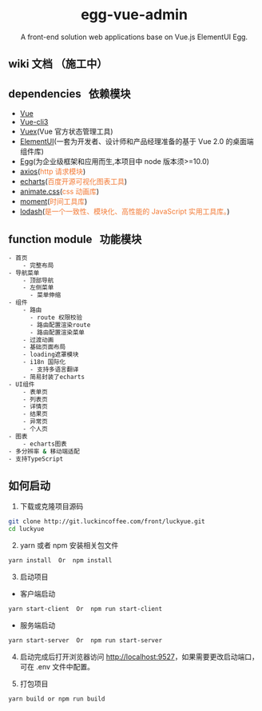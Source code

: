 <h1 align="center">egg-vue-admin</h1>

<div align="center">
  A front-end solution web applications base on Vue.js ElementUI Egg.
</div>

## wiki 文档 （施工中）

## dependencies &nbsp; 依赖模块

- [Vue](https://cn.vuejs.org/)
- [Vue-cli3](https://cli.vuejs.org/zh/)
- [Vuex](https://vuex.vuejs.org/zh/)(Vue 官方状态管理工具)
- [ElementUI](https://element.eleme.cn/2.0/#/zh-CN)(一套为开发者、设计师和产品经理准备的基于 Vue 2.0 的桌面端组件库)
- [Egg](https://eggjs.org/zh-cn/)(为企业级框架和应用而生,本项目中 node 版本须>=10.0)
- [axios](https://github.com/mzabriskie/axios)(<span style="color: rgb(243,121,52);">http 请求模块</span>)
- [echarts](https://github.com/apache/incubator-echarts)(<span style="color: rgb(243,121,52);">百度开源可视化图表工具</span>)
- [animate.css](http://daneden.me/animate)(<span style="color: rgb(243,121,52);">css 动画库</span>)
- [moment](http://momentjs.cn/)(<span style="color: rgb(243,121,52);">时间工具库</span>)
- [lodash](https://www.lodashjs.com/)(<span style="color: rgb(243,121,52);">是一个一致性、模块化、高性能的 JavaScript 实用工具库。</span>)

## function module &nbsp; 功能模块

```bash
- 首页
    - 完整布局
- 导航菜单
    - 顶部导航
    - 左侧菜单
      - 菜单伸缩
- 组件
    - 路由
      - route 权限校验
      - 路由配置渲染route
      - 路由配置渲染菜单
    - 过渡动画
    - 基础页面布局
    - loading遮罩模块
    - i18n 国际化
      - 支持多语言翻译
    - 简易封装了echarts
- UI组件
    - 表单页
    - 列表页
    - 详情页
    - 结果页
    - 异常页
    - 个人页
- 图表
    - echarts图表
- 多分辨率 & 移动端适配
- 支持TypeScript
```

## 如何启动

1. 下载或克隆项目源码

```bash
git clone http://git.luckincoffee.com/front/luckyue.git
cd luckyue
```

2. yarn 或者 npm 安装相关包文件

```bash
yarn install  Or  npm install
```

3. 启动项目

- 客户端启动

```bash
yarn start-client  Or  npm run start-client
```

- 服务端启动

```bash
yarn start-server  Or  npm run start-server
```

4. 启动完成后打开浏览器访问 [http://localhost:9527](http://localhost:9527)，如果需要更改启动端口，可在 .env 文件中配置。

5. 打包项目

```bash
yarn build or npm run build
```
